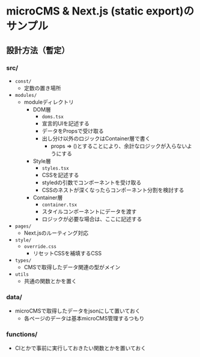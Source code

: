 # microCMS & Next.js (static export)のサンプル

## 設計方法（暫定）

### src/
- `const/`
  - 定数の置き場所
- `modules/`
  - moduleディレクトリ
    - DOM層
      - `doms.tsx`
      - 宣言的UIを記述する
      - データをPropsで受け取る
      - 出し分け以外のロジックはContainer層で書く
        - props => ()とすることにより、余計なロジックが入らないようにする
    - Style層
      - `styles.tsx`
      - CSSを記述する
      - styledの引数でコンポーネントを受け取る
      - CSSのネストが深くなったらコンポーネント分割を検討する
    - Container層
      - `container.tsx`
      - スタイルコンポーネントにデータを渡す
      - ロジックが必要な場合は、ここに記述する
- `pages/`
  - Next.jsのルーティング対応
- `style/`
  - `override.css`
    - リセットCSSを補填するCSS
- `types/`
  - CMSで取得したデータ関連の型がメイン
- `utils`
  - 共通の関数とかを置く

### data/
- microCMSで取得したデータをjsonにして置いておく
  - 各ページのデータは基本microCMS管理するつもり

### functions/
- CIとかで事前に実行しておきたい関数とかを置いておく
